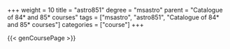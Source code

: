 +++
weight = 10
title = "astro851"
degree = "msastro"
parent = "Catalogue of 84* and 85* courses"
tags = ["msastro", "astro851", "Catalogue of 84* and 85* courses"]
categories = ["course"]
+++

{{< genCoursePage >}}
